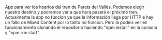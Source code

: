 App para ver los hoarios del tren de Parets del Vallès.
Podemos elegir nuestro destino y podremos ver a que hora pasará el próximo tren.
Actualmente la app no funcion ya que la información llega por HTTP e hay un fallo de Mixed Content por lo tanto no funcion.
Pero la podeis ver en funcionamiento clonando el repositorio haciendo "npm install" en la consola y "npm run start".
